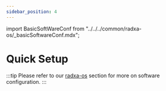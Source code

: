 ```yaml
---
sidebar_position: 4
---
```


import BasicSoftWareConf from "../../../common/radxa-os/\_basicSoftwareConf.mdx";

# Quick Setup

<BasicSoftWareConf model="rock-5c" />

:::tip
Please refer to our [radxa-os](../radxa-os/) section for more on software configuration.
:::

